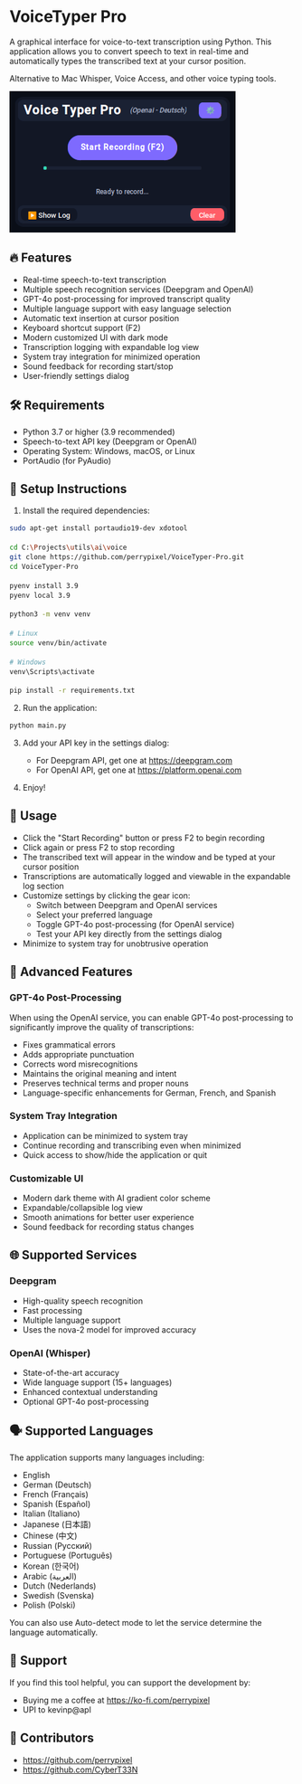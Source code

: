 # VoiceTyper Pro

A graphical interface for voice-to-text transcription using Python. This application allows you to convert speech to text in real-time and automatically types the transcribed text at your cursor position.

Alternative to Mac Whisper, Voice Access, and other voice typing tools.

![VoiceTyper Pro](preview.png)

## 🔥 Features
- Real-time speech-to-text transcription
- Multiple speech recognition services (Deepgram and OpenAI)
- GPT-4o post-processing for improved transcript quality
- Multiple language support with easy language selection
- Automatic text insertion at cursor position
- Keyboard shortcut support (F2)
- Modern customized UI with dark mode
- Transcription logging with expandable log view
- System tray integration for minimized operation
- Sound feedback for recording start/stop
- User-friendly settings dialog

## 🛠️ Requirements
- Python 3.7 or higher (3.9 recommended)
- Speech-to-text API key (Deepgram or OpenAI)
- Operating System: Windows, macOS, or Linux
- PortAudio (for PyAudio)

## 🚀 Setup Instructions

1. Install the required dependencies:

```bash
sudo apt-get install portaudio19-dev xdotool

cd C:\Projects\utils\ai\voice
git clone https://github.com/perrypixel/VoiceTyper-Pro.git
cd VoiceTyper-Pro

pyenv install 3.9
pyenv local 3.9

python3 -m venv venv

# Linux
source venv/bin/activate

# Windows
venv\Scripts\activate

pip install -r requirements.txt
```

2. Run the application:

```bash
python main.py
```
3. Add your API key in the settings dialog:
   - For Deepgram API, get one at https://deepgram.com
   - For OpenAI API, get one at https://platform.openai.com

4. Enjoy!


## 🎯 Usage
- Click the "Start Recording" button or press F2 to begin recording
- Click again or press F2 to stop recording
- The transcribed text will appear in the window and be typed at your cursor position
- Transcriptions are automatically logged and viewable in the expandable log section
- Customize settings by clicking the gear icon:
  - Switch between Deepgram and OpenAI services
  - Select your preferred language
  - Toggle GPT-4o post-processing (for OpenAI service)
  - Test your API key directly from the settings dialog
- Minimize to system tray for unobtrusive operation

## 🧠 Advanced Features

### GPT-4o Post-Processing
When using the OpenAI service, you can enable GPT-4o post-processing to significantly improve the quality of transcriptions:
- Fixes grammatical errors
- Adds appropriate punctuation
- Corrects word misrecognitions
- Maintains the original meaning and intent
- Preserves technical terms and proper nouns
- Language-specific enhancements for German, French, and Spanish

### System Tray Integration
- Application can be minimized to system tray
- Continue recording and transcribing even when minimized
- Quick access to show/hide the application or quit

### Customizable UI
- Modern dark theme with AI gradient color scheme
- Expandable/collapsible log view
- Smooth animations for better user experience
- Sound feedback for recording status changes

## 🌐 Supported Services

### Deepgram
- High-quality speech recognition 
- Fast processing
- Multiple language support
- Uses the nova-2 model for improved accuracy

### OpenAI (Whisper)
- State-of-the-art accuracy
- Wide language support (15+ languages)
- Enhanced contextual understanding
- Optional GPT-4o post-processing

## 🗣️ Supported Languages

The application supports many languages including:
- English
- German (Deutsch)
- French (Français)
- Spanish (Español)
- Italian (Italiano)
- Japanese (日本語)
- Chinese (中文)
- Russian (Русский)
- Portuguese (Português)
- Korean (한국어)
- Arabic (العربية)
- Dutch (Nederlands)
- Swedish (Svenska)
- Polish (Polski)

You can also use Auto-detect mode to let the service determine the language automatically.

## 💪 Support
If you find this tool helpful, you can support the development by:
- Buying me a coffee at https://ko-fi.com/perrypixel
- UPI to kevinp@apl

## 🙏 Contributors
- https://github.com/perrypixel
- https://github.com/CyberT33N

